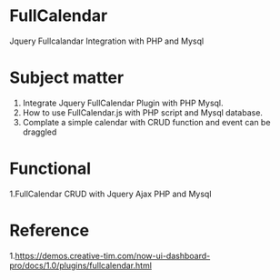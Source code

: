# FullCalendar
Jquery Fullcalandar Integration with PHP and Mysql


# Subject matter
1. Integrate Jquery FullCalendar Plugin with PHP Mysql.
2. How to use FullCalendar.js with PHP script and Mysql database.
3. Complate a simple calendar with CRUD function and event can be draggled

# Functional
1.FullCalendar CRUD with Jquery Ajax PHP and Mysql


# Reference
1.https://demos.creative-tim.com/now-ui-dashboard-pro/docs/1.0/plugins/fullcalendar.html
